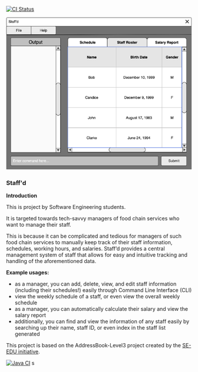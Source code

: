 [![CI Status](https://github.com/se-edu/addressbook-level3/workflows/Java%20CI/badge.svg)](https://github.com/se-edu/addressbook-level3/actions)

![Ui](docs/images/Ui.png)
### **Staff'd**

**Introduction**

This is project by Software Engineering students.

It is targeted towards tech-savvy managers of food chain services who want to manage their staff.

This is because it can be complicated and tedious for managers of such food chain services to manually keep track of their staff information, schedules, working hours, and salaries. Staff’d provides a central management system of staff that allows for easy and intuitive tracking and handling of the aforementioned data.

**Example usages:**
  * as a manager, you can add, delete, view, and edit staff information (including their schedules!) easily through Command Line Interface (CLI)
  * view the weekly schedule of a staff, or even view the overall weekly schedule 
  * as a manager, you can automatically calculate their salary and view the salary report
  * additionally, you can find and view the information of any staff easily by searching up their name, staff ID, or even index in the staff list generated

This project is based on the AddressBook-Level3 project created by the [SE-EDU initiative](https://se-education.org).

[![Java CI](https://github.com/AY2122S1-CS2103T-W11-2/tp/actions/workflows/gradle.yml/badge.svg)](https://github.com/AY2122S1-CS2103T-W11-2/tp/actions/workflows/gradle.yml)
s